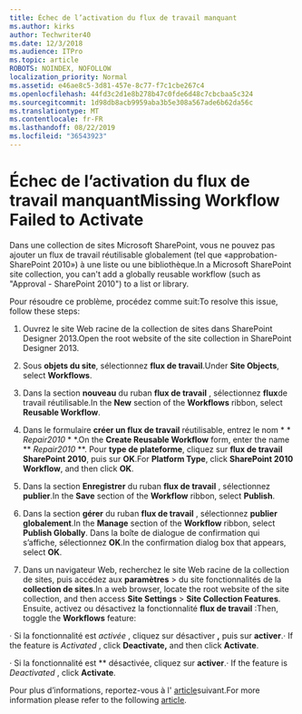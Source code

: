 ```yaml
---
title: Échec de l’activation du flux de travail manquant
ms.author: kirks
author: Techwriter40
ms.date: 12/3/2018
ms.audience: ITPro
ms.topic: article
ROBOTS: NOINDEX, NOFOLLOW
localization_priority: Normal
ms.assetid: e46ae8c5-3d81-457e-8c77-f7c1cbe267c4
ms.openlocfilehash: 44fd3c2d1e8b278b47c0fde6d48c7cbcbaa5c324
ms.sourcegitcommit: 1d98db8acb9959aba3b5e308a567ade6b62da56c
ms.translationtype: MT
ms.contentlocale: fr-FR
ms.lasthandoff: 08/22/2019
ms.locfileid: "36543923"
---
```

# <a name="missing-workflow-failed-to-activate"></a><span data-ttu-id="2e117-102">Échec de l’activation du flux de travail manquant</span><span class="sxs-lookup"><span data-stu-id="2e117-102">Missing Workflow Failed to Activate</span></span>

<span data-ttu-id="2e117-103">Dans une collection de sites Microsoft SharePoint, vous ne pouvez pas ajouter un flux de travail réutilisable globalement (tel que «approbation-SharePoint 2010») à une liste ou une bibliothèque.</span><span class="sxs-lookup"><span data-stu-id="2e117-103">In a Microsoft SharePoint site collection, you can't add a globally reusable workflow (such as "Approval - SharePoint 2010") to a list or library.</span></span>
  
<span data-ttu-id="2e117-104">Pour résoudre ce problème, procédez comme suit:</span><span class="sxs-lookup"><span data-stu-id="2e117-104">To resolve this issue, follow these steps:</span></span> 
  
1. <span data-ttu-id="2e117-105">Ouvrez le site Web racine de la collection de sites dans SharePoint Designer 2013.</span><span class="sxs-lookup"><span data-stu-id="2e117-105">Open the root website of the site collection in SharePoint Designer 2013.</span></span>
  
2. <span data-ttu-id="2e117-106">Sous **objets du site**, sélectionnez **flux de travail**.</span><span class="sxs-lookup"><span data-stu-id="2e117-106">Under **Site Objects**, select **Workflows**.</span></span> 
  
3. <span data-ttu-id="2e117-107">Dans la section **nouveau** du ruban **flux de travail** , sélectionnez **flux**de travail réutilisable.</span><span class="sxs-lookup"><span data-stu-id="2e117-107">In the **New** section of the **Workflows** ribbon, select **Reusable Workflow**.</span></span> 
  
4. <span data-ttu-id="2e117-108">Dans le formulaire **créer un flux de travail** réutilisable, entrez le nom \* \* *Repair2010* \* \*.</span><span class="sxs-lookup"><span data-stu-id="2e117-108">On the **Create Reusable Workflow** form, enter the name \*\* *Repair2010* \*\*.</span></span> <span data-ttu-id="2e117-109">Pour **type de plateforme**, cliquez sur **flux de travail SharePoint 2010**, puis sur **OK**.</span><span class="sxs-lookup"><span data-stu-id="2e117-109">For **Platform Type**, click **SharePoint 2010 Workflow**, and then click **OK**.</span></span> 
  
1. <span data-ttu-id="2e117-110">Dans la section **Enregistrer** du ruban **flux de travail** , sélectionnez **publier**.</span><span class="sxs-lookup"><span data-stu-id="2e117-110">In the **Save** section of the **Workflow** ribbon, select **Publish**.</span></span> 
  
2. <span data-ttu-id="2e117-111">Dans la section **gérer** du ruban **flux de travail** , sélectionnez **publier globalement**.</span><span class="sxs-lookup"><span data-stu-id="2e117-111">In the **Manage** section of the **Workflow** ribbon, select **Publish Globally**.</span></span> <span data-ttu-id="2e117-112">Dans la boîte de dialogue de confirmation qui s’affiche, sélectionnez **OK**.</span><span class="sxs-lookup"><span data-stu-id="2e117-112">In the confirmation dialog box that appears, select **OK**.</span></span> 
  
3. <span data-ttu-id="2e117-113">Dans un navigateur Web, recherchez le site Web racine de la collection de sites, puis accédez aux **paramètres** \> du site fonctionnalités de la **collection de sites**.</span><span class="sxs-lookup"><span data-stu-id="2e117-113">In a web browser, locate the root website of the site collection, and then access **Site Settings** \> **Site Collection Features**.</span></span> <span data-ttu-id="2e117-114">Ensuite, activez ou désactivez la fonctionnalité **flux de travail** :</span><span class="sxs-lookup"><span data-stu-id="2e117-114">Then, toggle the **Workflows** feature:</span></span> 
  
<span data-ttu-id="2e117-115">· Si la fonctionnalité est *activée* , cliquez sur désactiver **,** puis sur **activer**.</span><span class="sxs-lookup"><span data-stu-id="2e117-115">· If the feature is  *Activated*  , click **Deactivate,** and then click **Activate**.</span></span> 
  
<span data-ttu-id="2e117-116">· Si la fonctionnalité est \*\* désactivée, cliquez sur **activer**.</span><span class="sxs-lookup"><span data-stu-id="2e117-116">· If the feature is  *Deactivated*  , click **Activate**.</span></span> 
  
<span data-ttu-id="2e117-117">Pour plus d’informations, reportez-vous à l' [article](https://go.microsoft.com/fwlink/?linkid=2047770&amp;clcid=0x409)suivant.</span><span class="sxs-lookup"><span data-stu-id="2e117-117">For more information please refer to the following [article](https://go.microsoft.com/fwlink/?linkid=2047770&amp;clcid=0x409).</span></span>
  

